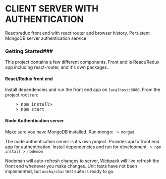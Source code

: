 # CLIENT SERVER WITH AUTHENTICATION
React/redux front end with react router and browser history.
Persistent MongoDB server authentication service.

### Getting Started###
This project contains a few different components.
Front end is React/Redux app including react-router, and it's own packages.

#### React/Redux front end

Install dependencies and run the front end app on ```localhost:8080```.
 From the project root run:
<pre>
	> npm install>
	> npm start
</pre>

#### Node Authentication server
Make sure you have MongoDB installed.
Run mongo:
<code>
	> mongod
</code>

The node authentication server is it's own project. Provides api to front end app for authentication. Install dependencies and run for development
<code>
	> npm install
	> nodemon
</code>

Nodeman will auto-refresh changes to server, Webpack will live refresh the front end whenever you make changes. Unit tests have not been implemented, but ```mocha/chai``` test suite is ready to go.
